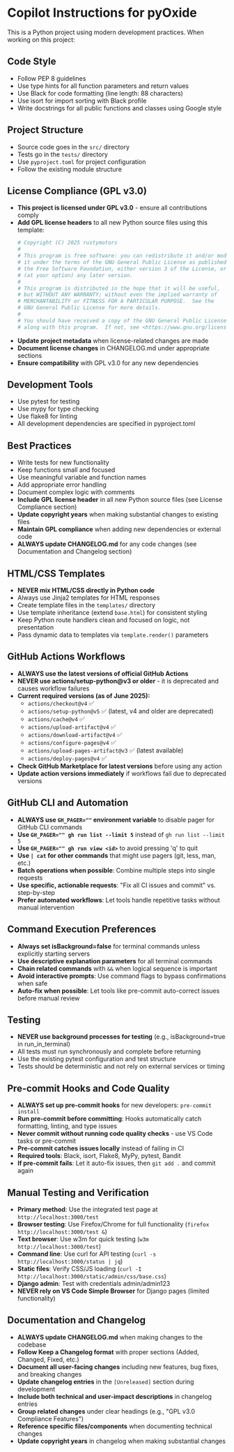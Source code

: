 <!-- Use this file to provide workspace-specific custom instructions to Copilot. For more details, visit https://code.visualstudio.com/docs/copilot/copilot-customization#_use-a-githubcopilotinstructionsmd-file -->

# Copilot Instructions for pyOxide

This is a Python project using modern development practices. When working on this project:

## Code Style
- Follow PEP 8 guidelines
- Use type hints for all function parameters and return values
- Use Black for code formatting (line length: 88 characters)
- Use isort for import sorting with Black profile
- Write docstrings for all public functions and classes using Google style

## Project Structure
- Source code goes in the `src/` directory
- Tests go in the `tests/` directory
- Use `pyproject.toml` for project configuration
- Follow the existing module structure

## License Compliance (GPL v3.0)
- **This project is licensed under GPL v3.0** - ensure all contributions comply
- **Add GPL license headers** to all new Python source files using this template:
  ```python
  # Copyright (C) 2025 rustymotors
  #
  # This program is free software: you can redistribute it and/or modify
  # it under the terms of the GNU General Public License as published by
  # the Free Software Foundation, either version 3 of the License, or
  # (at your option) any later version.
  #
  # This program is distributed in the hope that it will be useful,
  # but WITHOUT ANY WARRANTY; without even the implied warranty of
  # MERCHANTABILITY or FITNESS FOR A PARTICULAR PURPOSE.  See the
  # GNU General Public License for more details.
  #
  # You should have received a copy of the GNU General Public License
  # along with this program.  If not, see <https://www.gnu.org/licenses/>.
  ```
- **Update project metadata** when license-related changes are made
- **Document license changes** in CHANGELOG.md under appropriate sections
- **Ensure compatibility** with GPL v3.0 for any new dependencies

## Development Tools
- Use pytest for testing
- Use mypy for type checking
- Use flake8 for linting
- All development dependencies are specified in pyproject.toml

## Best Practices
- Write tests for new functionality
- Keep functions small and focused
- Use meaningful variable and function names
- Add appropriate error handling
- Document complex logic with comments
- **Include GPL license header** in all new Python source files (see License Compliance section)
- **Update copyright years** when making substantial changes to existing files
- **Maintain GPL compliance** when adding new dependencies or external code
- **ALWAYS update CHANGELOG.md** for any code changes (see Documentation and Changelog section)

## HTML/CSS Templates
- **NEVER mix HTML/CSS directly in Python code**
- Always use Jinja2 templates for HTML responses
- Create template files in the `templates/` directory
- Use template inheritance (extend `base.html`) for consistent styling
- Keep Python route handlers clean and focused on logic, not presentation
- Pass dynamic data to templates via `template.render()` parameters

## GitHub Actions Workflows
- **ALWAYS use the latest versions of official GitHub Actions**
- **NEVER use actions/setup-python@v3 or older** - it is deprecated and causes workflow failures
- **Current required versions (as of June 2025):**
  - `actions/checkout@v4` ✅
  - `actions/setup-python@v5` ✅ (latest, v4 and older are deprecated)
  - `actions/cache@v4` ✅
  - `actions/upload-artifact@v4` ✅
  - `actions/download-artifact@v4` ✅
  - `actions/configure-pages@v4` ✅
  - `actions/upload-pages-artifact@v3` ✅ (latest available)
  - `actions/deploy-pages@v4` ✅
- **Check GitHub Marketplace for latest versions** before using any action
- **Update action versions immediately** if workflows fail due to deprecated versions

## GitHub CLI and Automation
- **ALWAYS use `GH_PAGER=""` environment variable** to disable pager for GitHub CLI commands
- **Use `GH_PAGER="" gh run list --limit 5`** instead of `gh run list --limit 5`
- **Use `GH_PAGER="" gh run view <id>`** to avoid pressing 'q' to quit
- **Use `| cat` for other commands** that might use pagers (git, less, man, etc.)
- **Batch operations when possible**: Combine multiple steps into single requests
- **Use specific, actionable requests**: "Fix all CI issues and commit" vs. step-by-step
- **Prefer automated workflows**: Let tools handle repetitive tasks without manual intervention

## Command Execution Preferences
- **Always set isBackground=false** for terminal commands unless explicitly starting servers
- **Use descriptive explanation parameters** for all terminal commands
- **Chain related commands** with `&&` when logical sequence is important
- **Avoid interactive prompts**: Use command flags to bypass confirmations when safe
- **Auto-fix when possible**: Let tools like pre-commit auto-correct issues before manual review

## Testing
- **NEVER use background processes for testing** (e.g., isBackground=true in run_in_terminal)
- All tests must run synchronously and complete before returning
- Use the existing pytest configuration and test structure
- Tests should be deterministic and not rely on external services or timing

## Pre-commit Hooks and Code Quality
- **ALWAYS set up pre-commit hooks** for new developers: `pre-commit install`
- **Run pre-commit before committing**: Hooks automatically catch formatting, linting, and type issues
- **Never commit without running code quality checks** - use VS Code tasks or pre-commit
- **Pre-commit catches issues locally** instead of failing in CI
- **Required tools**: Black, isort, Flake8, MyPy, pytest, Bandit
- **If pre-commit fails**: Let it auto-fix issues, then `git add .` and commit again

## Manual Testing and Verification
- **Primary method**: Use the integrated test page at `http://localhost:3000/test`
- **Browser testing**: Use Firefox/Chrome for full functionality (`firefox http://localhost:3000/test &`)
- **Text browser**: Use w3m for quick testing (`w3m http://localhost:3000/test`)
- **Command line**: Use curl for API testing (`curl -s http://localhost:3000/status | jq`)
- **Static files**: Verify CSS/JS loading (`curl -I http://localhost:3000/static/admin/css/base.css`)
- **Django admin**: Test with credentials admin/admin123
- **NEVER rely on VS Code Simple Browser** for Django pages (limited functionality)

## Documentation and Changelog
- **ALWAYS update CHANGELOG.md** when making changes to the codebase
- **Follow Keep a Changelog format** with proper sections (Added, Changed, Fixed, etc.)
- **Document all user-facing changes** including new features, bug fixes, and breaking changes
- **Update changelog entries** in the `[Unreleased]` section during development
- **Include both technical and user-impact descriptions** in changelog entries
- **Group related changes** under clear headings (e.g., "GPL v3.0 Compliance Features")
- **Reference specific files/components** when documenting technical changes
- **Update copyright years** in changelog when making substantial changes

